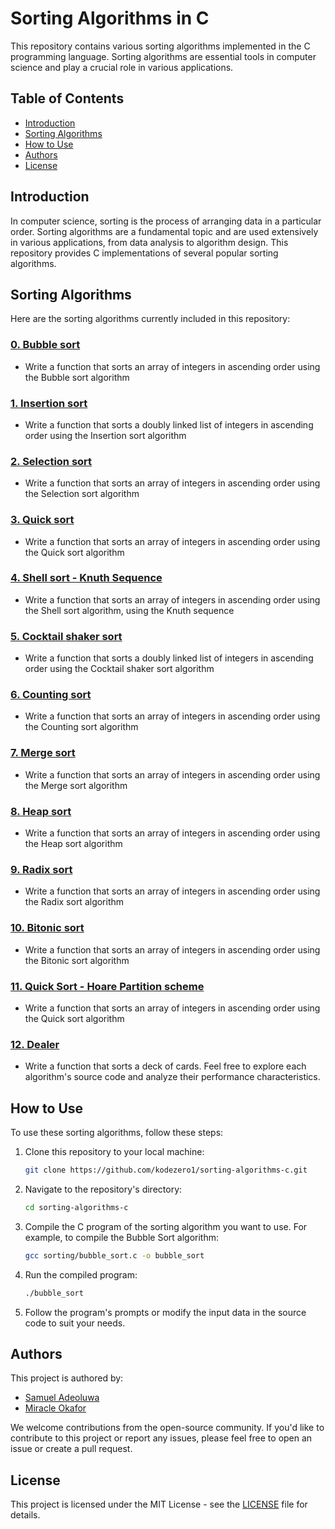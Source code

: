 # Sorting Algorithms in C

This repository contains various sorting algorithms implemented in the C programming language. Sorting algorithms are essential tools in computer science and play a crucial role in various applications.

## Table of Contents

- [Introduction](#introduction)
- [Sorting Algorithms](#sorting-algorithms)
- [How to Use](#how-to-use)
- [Authors](#authors)
- [License](#license)

## Introduction

In computer science, sorting is the process of arranging data in a particular order. Sorting algorithms are a fundamental topic and are used extensively in various applications, from data analysis to algorithm design. This repository provides C implementations of several popular sorting algorithms.

## Sorting Algorithms

Here are the sorting algorithms currently included in this repository:

### [0. Bubble sort](./0-bubble_sort.c)
* Write a function that sorts an array of integers in ascending order using the Bubble sort algorithm


### [1. Insertion sort](./1-insertion_sort_list.c)
* Write a function that sorts a doubly linked list of integers in ascending order using the Insertion sort algorithm


### [2. Selection sort](./2-selection_sort.c)
* Write a function that sorts an array of integers in ascending order using the Selection sort algorithm


### [3. Quick sort](./3-quick_sort.c)
* Write a function that sorts an array of integers in ascending order using the Quick sort algorithm


### [4. Shell sort - Knuth Sequence](./100-shell_sort.c)
* Write a function that sorts an array of integers in ascending order using the Shell sort algorithm, using the Knuth sequence


### [5. Cocktail shaker sort](./101-cocktail_sort_list.c)
* Write a function that sorts a doubly linked list of integers in ascending order using the Cocktail shaker sort algorithm


### [6. Counting sort](./102-counting_sort.c)
* Write a function that sorts an array of integers in ascending order using the Counting sort algorithm


### [7. Merge sort](./103-merge_sort.c)
* Write a function that sorts an array of integers in ascending order using the Merge sort algorithm


### [8. Heap sort ](./104-heap_sort.c)
* Write a function that sorts an array of integers in ascending order using the Heap sort algorithm


### [9. Radix sort](./105-radix_sort.c)
* Write a function that sorts an array of integers in ascending order using the Radix sort algorithm


### [10. Bitonic sort](./106-bitonic_sort.c)
* Write a function that sorts an array of integers in ascending order using the Bitonic sort algorithm


### [11. Quick Sort - Hoare Partition scheme](./107-quick_sort_hoare.c)
* Write a function that sorts an array of integers in ascending order using the Quick sort algorithm


### [12. Dealer](./1000-sort_deck.c)
* Write a function that sorts a deck of cards.
Feel free to explore each algorithm's source code and analyze their performance characteristics.

## How to Use

To use these sorting algorithms, follow these steps:

1. Clone this repository to your local machine:

   ```bash
   git clone https://github.com/kodezero1/sorting-algorithms-c.git
   ```

2. Navigate to the repository's directory:

   ```bash
   cd sorting-algorithms-c
   ```

3. Compile the C program of the sorting algorithm you want to use. For example, to compile the Bubble Sort algorithm:

   ```bash
   gcc sorting/bubble_sort.c -o bubble_sort
   ```

4. Run the compiled program:

   ```bash
   ./bubble_sort
   ```

5. Follow the program's prompts or modify the input data in the source code to suit your needs.

## Authors

This project is authored by:

- [Samuel Adeoluwa](https://github.com/kodezero1)
- [Miracle Okafor](https://github.com/)

We welcome contributions from the open-source community. If you'd like to contribute to this project or report any issues, please feel free to open an issue or create a pull request.

## License

This project is licensed under the MIT License - see the [LICENSE](LICENSE) file for details.
